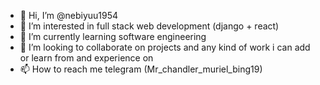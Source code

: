 - 👋 Hi, I’m @nebiyuu1954
- 👀 I’m interested in full stack web development (django + react)
- 🌱 I’m currently learning software engineering
- 💞️ I’m looking to collaborate on projects and any kind of work i can add or learn from and experience on
- 📫 How to reach me telegram (Mr_chandler_muriel_bing19)

<!---
nebiyuu1954/nebiyuu1954 is a ✨ special ✨ repository because its `README.md` (this file) appears on your GitHub profile.
You can click the Preview link to take a look at your changes.
--->
